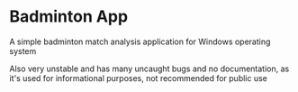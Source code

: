 # Badminton App

A simple badminton match analysis application for Windows operating system

Also very unstable and has many uncaught bugs and no documentation, as it's used for informational purposes, not recommended for public use 
